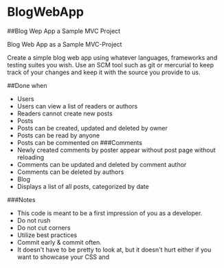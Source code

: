 # BlogWebApp

##Blog Wep App  a Sample MVC Project

Blog Web App as a Sample MVC-Project

Create a simple blog web app using whatever languages, frameworks and testing suites you wish. Use an SCM
tool such as git or mercurial to keep track of your changes and keep it with the source you provide to us.

##Done when
* Users
* Users can view a list of readers or authors
* Readers cannot create new posts
* Posts
* Posts can be created, updated and deleted by owner
* Posts can be read by anyone
* Posts can be commented on
###Comments
* Newly created comments by poster appear without post page without reloading
* Comments can be updated and deleted by comment author
* Comments can be deleted by authors
* Blog
* Displays a list of all posts, categorized by date

###Notes
* This code is meant to be a first impression of you as a developer.
* Do not rush
* Do not cut corners
* Utilize best practices
* Commit early & commit often.
* It doesn't have to be pretty to look at, but it doesn't hurt either if you want to showcase your CSS and

